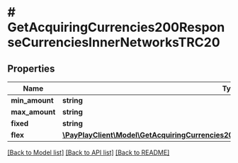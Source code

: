 # # GetAcquiringCurrencies200ResponseCurrenciesInnerNetworksTRC20

## Properties

Name | Type | Description | Notes
------------ | ------------- | ------------- | -------------
**min_amount** | **string** |  |
**max_amount** | **string** |  |
**fixed** | **string** |  |
**flex** | [**\PayPlayClient\Model\GetAcquiringCurrencies200ResponseCurrenciesInnerNetworksTRC20Flex**](GetAcquiringCurrencies200ResponseCurrenciesInnerNetworksTRC20Flex.md) |  |

[[Back to Model list]](../../README.md#models) [[Back to API list]](../../README.md#endpoints) [[Back to README]](../../README.md)
